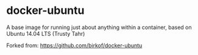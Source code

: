 docker-ubuntu
===========

A base image for running just about anything within a container, based on Ubuntu 14.04 LTS (Trusty Tahr)

Forked from: https://github.com/birkof/docker-ubuntu

